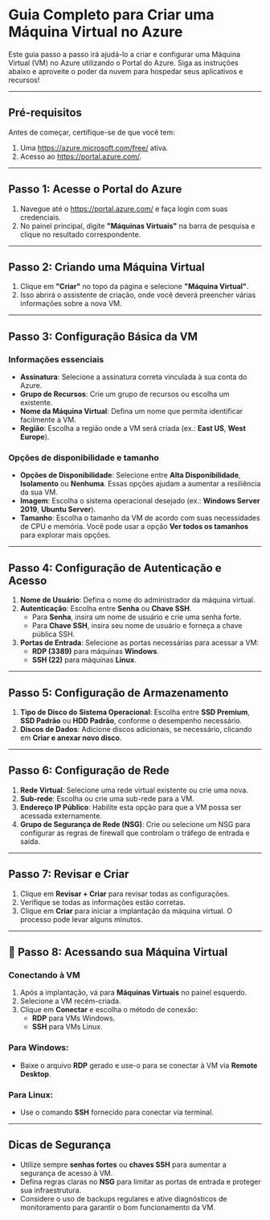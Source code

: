 # Guia Completo para Criar uma Máquina Virtual no Azure

Este guia passo a passo irá ajudá-lo a criar e configurar uma Máquina Virtual (VM) no Azure utilizando o Portal do Azure. Siga as instruções abaixo e aproveite o poder da nuvem para hospedar seus aplicativos e recursos!

---

## Pré-requisitos

Antes de começar, certifique-se de que você tem:

1. Uma https://azure.microsoft.com/free/ ativa.
2. Acesso ao https://portal.azure.com/.

---

##  Passo 1: Acesse o Portal do Azure

1. Navegue até o https://portal.azure.com/ e faça login com suas credenciais.
2. No painel principal, digite **"Máquinas Virtuais"** na barra de pesquisa e clique no resultado correspondente.

---

##  Passo 2: Criando uma Máquina Virtual

1. Clique em **"Criar"** no topo da página e selecione **"Máquina Virtual"**.
2. Isso abrirá o assistente de criação, onde você deverá preencher várias informações sobre a nova VM.

---

## Passo 3: Configuração Básica da VM

### Informações essenciais
- **Assinatura**: Selecione a assinatura correta vinculada à sua conta do Azure.
- **Grupo de Recursos**: Crie um grupo de recursos ou escolha um existente.
- **Nome da Máquina Virtual**: Defina um nome que permita identificar facilmente a VM.
- **Região**: Escolha a região onde a VM será criada (ex.: **East US**, **West Europe**).
  
### Opções de disponibilidade e tamanho
- **Opções de Disponibilidade**: Selecione entre **Alta Disponibilidade**, **Isolamento** ou **Nenhuma**. Essas opções ajudam a aumentar a resiliência da sua VM.
- **Imagem**: Escolha o sistema operacional desejado (ex.: **Windows Server 2019**, **Ubuntu Server**).
- **Tamanho**: Escolha o tamanho da VM de acordo com suas necessidades de CPU e memória. Você pode usar a opção **Ver todos os tamanhos** para explorar mais opções.

---

## Passo 4: Configuração de Autenticação e Acesso

1. **Nome de Usuário**: Defina o nome do administrador da máquina virtual.
2. **Autenticação**: Escolha entre **Senha** ou **Chave SSH**.
   - Para **Senha**, insira um nome de usuário e crie uma senha forte.
   - Para **Chave SSH**, insira seu nome de usuário e forneça a chave pública SSH.
3. **Portas de Entrada**: Selecione as portas necessárias para acessar a VM:
   - **RDP (3389)** para máquinas **Windows**.
   - **SSH (22)** para máquinas **Linux**.

---

## Passo 5: Configuração de Armazenamento

1. **Tipo de Disco do Sistema Operacional**: Escolha entre **SSD Premium**, **SSD Padrão** ou **HDD Padrão**, conforme o desempenho necessário.
2. **Discos de Dados**: Adicione discos adicionais, se necessário, clicando em **Criar e anexar novo disco**.

---

## Passo 6: Configuração de Rede

1. **Rede Virtual**: Selecione uma rede virtual existente ou crie uma nova.
2. **Sub-rede**: Escolha ou crie uma sub-rede para a VM.
3. **Endereço IP Público**: Habilite esta opção para que a VM possa ser acessada externamente.
4. **Grupo de Segurança de Rede (NSG)**: Crie ou selecione um NSG para configurar as regras de firewall que controlam o tráfego de entrada e saída.

---

## Passo 7: Revisar e Criar

1. Clique em **Revisar + Criar** para revisar todas as configurações.
2. Verifique se todas as informações estão corretas.
3. Clique em **Criar** para iniciar a implantação da máquina virtual. O processo pode levar alguns minutos.

---

## 🔌 Passo 8: Acessando sua Máquina Virtual

### Conectando à VM
1. Após a implantação, vá para **Máquinas Virtuais** no painel esquerdo.
2. Selecione a VM recém-criada.
3. Clique em **Conectar** e escolha o método de conexão:
   - **RDP** para VMs Windows.
   - **SSH** para VMs Linux.

### Para Windows:
- Baixe o arquivo **RDP** gerado e use-o para se conectar à VM via **Remote Desktop**.

### Para Linux:
- Use o comando **SSH** fornecido para conectar via terminal.

---

## Dicas de Segurança

- Utilize sempre **senhas fortes** ou **chaves SSH** para aumentar a segurança de acesso à VM.
- Defina regras claras no **NSG** para limitar as portas de entrada e proteger sua infraestrutura.
- Considere o uso de backups regulares e ative diagnósticos de monitoramento para garantir o bom funcionamento da VM.
